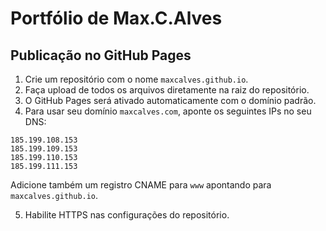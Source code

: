 # Portfólio de Max.C.Alves

## Publicação no GitHub Pages
1. Crie um repositório com o nome `maxcalves.github.io`.
2. Faça upload de todos os arquivos diretamente na raiz do repositório.
3. O GitHub Pages será ativado automaticamente com o domínio padrão.
4. Para usar seu domínio `maxcalves.com`, aponte os seguintes IPs no seu DNS:

```
185.199.108.153
185.199.109.153
185.199.110.153
185.199.111.153
```

Adicione também um registro CNAME para `www` apontando para `maxcalves.github.io`.

5. Habilite HTTPS nas configurações do repositório.
